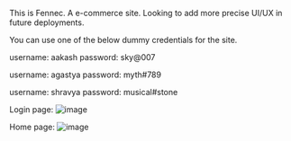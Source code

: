 This is Fennec. A e-commerce site. Looking to add more precise UI/UX in future deployments.

You can use one of the below dummy credentials for the site.

username: aakash
password: sky@007

username: agastya
password: myth#789

username: shravya
password: musical#stone

Login page:
![image](https://github.com/user-attachments/assets/cb3a3e85-d2df-4e78-a088-d7c2146cf395)

Home page:
![image](https://github.com/user-attachments/assets/e1778186-4990-4bac-841b-4328d2229600)
